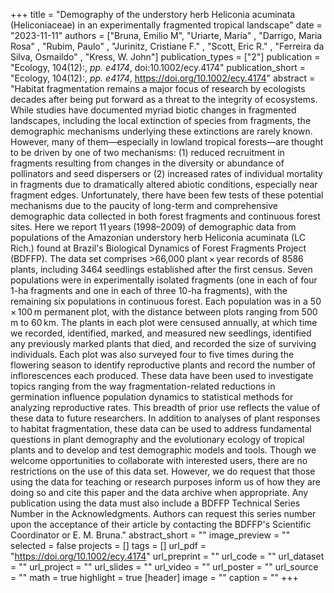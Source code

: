 +++
title = "Demography of the understory herb Heliconia acuminata (Heliconiaceae) in an experimentally fragmented tropical landscape"
date = "2023-11-11"
authors = ["Bruna, Emilio M", "Uriarte, María" , "Darrigo, Maria Rosa" , "Rubim, Paulo" , "Jurinitz, Cristiane F." , "Scott, Eric R." , "Ferreira da Silva, Osmaildo" , "Kress, W. John"]
publication_types = ["2"]
publication = "Ecology, 104(12):, _pp. e4174_, doi:10.1002/ecy.4174"
publication_short = "Ecology, 104(12):, _pp. e4174_, https://doi.org/10.1002/ecy.4174"
abstract = "Habitat fragmentation remains a major focus of research by ecologists decades after being put forward as a threat to the integrity of ecosystems. While studies have documented myriad biotic changes in fragmented landscapes, including the local extinction of species from fragments, the demographic mechanisms underlying these extinctions are rarely known. However, many of them—especially in lowland tropical forests—are thought to be driven by one of two mechanisms: (1) reduced recruitment in fragments resulting from changes in the diversity or abundance of pollinators and seed dispersers or (2) increased rates of individual mortality in fragments due to dramatically altered abiotic conditions, especially near fragment edges. Unfortunately, there have been few tests of these potential mechanisms due to the paucity of long-term and comprehensive demographic data collected in both forest fragments and continuous forest sites. Here we report 11 years (1998–2009) of demographic data from populations of the Amazonian understory herb Heliconia acuminata (LC Rich.) found at Brazil's Biological Dynamics of Forest Fragments Project (BDFFP). The data set comprises >66,000 plant × year records of 8586 plants, including 3464 seedlings established after the first census. Seven populations were in experimentally isolated fragments (one in each of four 1-ha fragments and one in each of three 10-ha fragments), with the remaining six populations in continuous forest. Each population was in a 50 × 100 m permanent plot, with the distance between plots ranging from 500 m to 60 km. The plants in each plot were censused annually, at which time we recorded, identified, marked, and measured new seedlings, identified any previously marked plants that died, and recorded the size of surviving individuals. Each plot was also surveyed four to five times during the flowering season to identify reproductive plants and record the number of inflorescences each produced. These data have been used to investigate topics ranging from the way fragmentation-related reductions in germination influence population dynamics to statistical methods for analyzing reproductive rates. This breadth of prior use reflects the value of these data to future researchers. In addition to analyses of plant responses to habitat fragmentation, these data can be used to address fundamental questions in plant demography and the evolutionary ecology of tropical plants and to develop and test demographic models and tools. Though we welcome opportunities to collaborate with interested users, there are no restrictions on the use of this data set. However, we do request that those using the data for teaching or research purposes inform us of how they are doing so and cite this paper and the data archive when appropriate. Any publication using the data must also include a BDFFP Technical Series Number in the Acknowledgments. Authors can request this series number upon the acceptance of their article by contacting the BDFFP's Scientific Coordinator or E. M. Bruna."
abstract_short = ""
image_preview = ""
selected = false
projects = []
tags = []
url_pdf = "https://doi.org/10.1002/ecy.4174"
url_preprint = ""
url_code = ""
url_dataset = ""
url_project = ""
url_slides = ""
url_video = ""
url_poster = ""
url_source = ""
math = true
highlight = true
[header]
image = ""
caption = ""
+++

